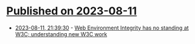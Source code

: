 # [Published on 2023-08-11](index.md)

* [2023-08-11, 21:39:30](https://lobste.rs/s/ldnxdj/web_environment_integrity_has_no) - [Web Environment Integrity has no standing at W3C; understanding new W3C work](https://www.w3.org/blog/2023/web-environment-integrity-has-no-standing-at-w3c/)
